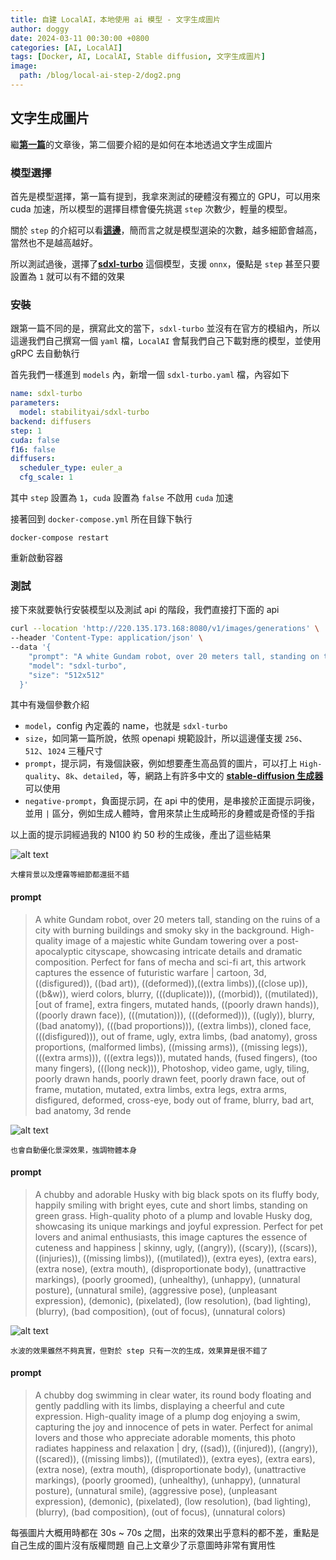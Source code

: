 ```yaml
---
title: 自建 LocalAI，本地使用 ai 模型 - 文字生成圖片
author: doggy
date: 2024-03-11 00:30:00 +0800
categories: [AI, LocalAI]
tags: [Docker, AI, LocalAI, Stable diffusion, 文字生成圖片]
image:
  path: /blog/local-ai-step-2/dog2.png
---
```


## 文字生成圖片

繼[**第一篇**][1]的文章後，第二個要介紹的是如何在本地透過文字生成圖片

### 模型選擇

首先是模型選擇，第一篇有提到，我拿來測試的硬體沒有獨立的 GPU，可以用來 cuda 加速，所以模型的選擇目標會優先挑選 `step` 次數少，輕量的模型。

關於 `step` 的介紹可以看[**這邊**][2]，簡而言之就是模型選染的次數，越多細節會越高，當然也不是越高越好。

所以測試過後，選擇了[**sdxl-turbo**][3] 這個模型，支援 `onnx`，優點是 `step` 甚至只要設置為 `1` 就可以有不錯的效果

### 安裝

跟第一篇不同的是，撰寫此文的當下，`sdxl-turbo` 並沒有在官方的模組內，所以這邊我們自己撰寫一個 `yaml` 檔，`LocalAI` 會幫我們自己下載對應的模型，並使用 gRPC 去自動執行

首先我們一樣進到 `models` 內，新增一個 `sdxl-turbo.yaml` 檔，內容如下

```yaml
name: sdxl-turbo
parameters:
  model: stabilityai/sdxl-turbo
backend: diffusers
step: 1
cuda: false
f16: false
diffusers:
  scheduler_type: euler_a
  cfg_scale: 1
```

其中 `step` 設置為 `1`，`cuda` 設置為 `false` 不啟用 `cuda` 加速

接著回到 `docker-compose.yml` 所在目錄下執行

```console
docker-compose restart
```

重新啟動容器

### 測試

接下來就要執行安裝模型以及測試 api 的階段，我們直接打下面的 api

```bash
curl --location 'http://220.135.173.168:8080/v1/images/generations' \
--header 'Content-Type: application/json' \
--data '{
    "prompt": "A white Gundam robot, over 20 meters tall, standing on the ruins of a city with burning buildings and smoky sky in the background. High-quality image of a majestic white Gundam towering over a post-apocalyptic cityscape, showcasing intricate details and dramatic composition. Perfect for fans of mecha and sci-fi art, this artwork captures the essence of futuristic warfare | cartoon, 3d, ((disfigured)), ((bad art)), ((deformed)),((extra limbs)),((close up)),((b&w)), wierd colors, blurry, (((duplicate))), ((morbid)), ((mutilated)), [out of frame], extra fingers, mutated hands, ((poorly drawn hands)), ((poorly drawn face)), (((mutation))), (((deformed))), ((ugly)), blurry, ((bad anatomy)), (((bad proportions))), ((extra limbs)), cloned face, (((disfigured))), out of frame, ugly, extra limbs, (bad anatomy), gross proportions, (malformed limbs), ((missing arms)), ((missing legs)), (((extra arms))), (((extra legs))), mutated hands, (fused fingers), (too many fingers), (((long neck))), Photoshop, video game, ugly, tiling, poorly drawn hands, poorly drawn feet, poorly drawn face, out of frame, mutation, mutated, extra limbs, extra legs, extra arms, disfigured, deformed, cross-eye, body out of frame, blurry, bad art, bad anatomy, 3d rende",
    "model": "sdxl-turbo",
    "size": "512x512"
  }'
```

其中有幾個參數介紹

- `model`，config 內定義的 name，也就是 `sdxl-turbo`
- `size`，如同第一篇所說，依照 openapi 規範設計，所以這邊僅支援 `256`、`512`、`1024` 三種尺寸
- `prompt`，提示詞，有幾個訣竅，例如想要產生高品質的圖片，可以打上 `High-quality`、`8k`、`detailed`，等，網路上有許多中文的 [**stable-diffusion 生成器**][4] 可以使用
- `negative-prompt`，負面提示詞，在 api 中的使用，是串接於正面提示詞後，並用 `|` 區分，例如生成人體時，會用來禁止生成畸形的身體或是奇怪的手指

以上面的提示詞經過我的 N100 約 50 秒的生成後，產出了這些結果

![alt text](/blog/local-ai-step-2/gundam.png)

`大樓背景以及煙霧等細節都還挺不錯`

#### prompt
> A white Gundam robot, over 20 meters tall, standing on the ruins of a city with burning buildings and smoky sky in the background. High-quality image of a majestic white Gundam towering over a post-apocalyptic cityscape, showcasing intricate details and dramatic composition. Perfect for fans of mecha and sci-fi art, this artwork captures the essence of futuristic warfare | cartoon, 3d, ((disfigured)), ((bad art)), ((deformed)),((extra limbs)),((close up)),((b&w)), wierd colors, blurry, (((duplicate))), ((morbid)), ((mutilated)), [out of frame], extra fingers, mutated hands, ((poorly drawn hands)), ((poorly drawn face)), (((mutation))), (((deformed))), ((ugly)), blurry, ((bad anatomy)), (((bad proportions))), ((extra limbs)), cloned face, (((disfigured))), out of frame, ugly, extra limbs, (bad anatomy), gross proportions, (malformed limbs), ((missing arms)), ((missing legs)), (((extra arms))), (((extra legs))), mutated hands, (fused fingers), (too many fingers), (((long neck))), Photoshop, video game, ugly, tiling, poorly drawn hands, poorly drawn feet, poorly drawn face, out of frame, mutation, mutated, extra limbs, extra legs, extra arms, disfigured, deformed, cross-eye, body out of frame, blurry, bad art, bad anatomy, 3d rende


![alt text](/blog/local-ai-step-2/dog1.png)

`也會自動優化景深效果，強調物體本身`

#### prompt
> A chubby and adorable Husky with big black spots on its fluffy body, happily smiling with bright eyes, cute and short limbs, standing on green grass. High-quality photo of a plump and lovable Husky dog, showcasing its unique markings and joyful expression. Perfect for pet lovers and animal enthusiasts, this image captures the essence of cuteness and happiness | skinny, ugly, ((angry)), ((scary)), ((scars)), ((injuries)), ((missing limbs)), ((mutilated)), (extra eyes), (extra ears), (extra nose), (extra mouth), (disproportionate body), (unattractive markings), (poorly groomed), (unhealthy), (unhappy), (unnatural posture), (unnatural smile), (aggressive pose), (unpleasant expression), (demonic), (pixelated), (low resolution), (bad lighting), (blurry), (bad composition), (out of focus), (unnatural colors)

![alt text](/blog/local-ai-step-2/dog2.png)

`水波的效果雖然不夠真實，但對於 step 只有一次的生成，效果算是很不錯了`

#### prompt
> A chubby dog swimming in clear water, its round body floating and gently paddling with its limbs, displaying a cheerful and cute expression. High-quality image of a plump dog enjoying a swim, capturing the joy and innocence of pets in water. Perfect for animal lovers and those who appreciate adorable moments, this photo radiates happiness and relaxation | dry, ((sad)), ((injured)), ((angry)), ((scared)), ((missing limbs)), ((mutilated)), (extra eyes), (extra ears), (extra nose), (extra mouth), (disproportionate body), (unattractive markings), (poorly groomed), (unhealthy), (unhappy), (unnatural posture), (unnatural smile), (aggressive pose), (unpleasant expression), (demonic), (pixelated), (low resolution), (bad lighting), (blurry), (bad composition), (out of focus), (unnatural colors)

每張圖片大概用時都在 30s ~ 70s 之間，出來的效果出乎意料的都不差，重點是自己生成的圖片沒有版權問題
自己上文章少了示意圖時非常有實用性

[1]: https://blog.learntw.com/posts/local-ai-step-1/
[2]: https://vocus.cc/article/64410910fd89780001d5fca7
[3]: https://huggingface.co/stabilityai/sdxl-turbo
[4]: https://flowgpt.com/p/stable-diffusion
